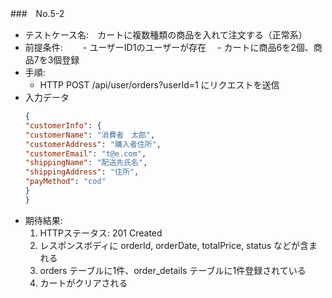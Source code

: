 ###　No.5-2

- テストケース名:　カートに複数種類の商品を入れて注文する（正常系）
- 前提条件:　
　- ユーザーID1のユーザーが存在
　- カートに商品6を2個、商品7を3個登録
- 手順:
  -  HTTP POST /api/user/orders?userId=1 にリクエストを送信
- 入力データ
    ```json
  {
  "customerInfo": {
    "customerName": "消費者　太郎",
    "customerAddress": "購入者住所",
    "customerEmail": "t@e.com",
    "shippingName": "配送先氏名",
    "shippingAddress": "住所",
    "payMethod": "cod"
  }
    }
    ```
- 期待結果:
   1. HTTPステータス: 201 Created
   2. レスポンスボディに orderId, orderDate, totalPrice, status などが含まれる
   3. orders テーブルに1件、order_details テーブルに1件登録されている
   3. カートがクリアされる